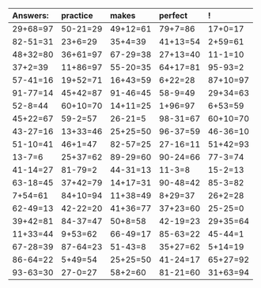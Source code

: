 | Answers: | practice | makes | perfect | ! |
| :--- | :--- | :--- | :--- | :--- |
| 29+68=97 | 50-21=29 | 49+12=61 | 79+7=86 | 17+0=17 | 
| 82-51=31 | 23+6=29 | 35+4=39 | 41+13=54 | 2+59=61 | 
| 48+32=80 | 36+61=97 | 67-29=38 | 27+13=40 | 11-1=10 | 
| 37+2=39 | 11+86=97 | 55-20=35 | 64+17=81 | 95-93=2 | 
| 57-41=16 | 19+52=71 | 16+43=59 | 6+22=28 | 87+10=97 | 
| 91-77=14 | 45+42=87 | 91-46=45 | 58-9=49 | 29+34=63 | 
| 52-8=44 | 60+10=70 | 14+11=25 | 1+96=97 | 6+53=59 | 
| 45+22=67 | 59-2=57 | 26-21=5 | 98-31=67 | 60+10=70 | 
| 43-27=16 | 13+33=46 | 25+25=50 | 96-37=59 | 46-36=10 | 
| 51-10=41 | 46+1=47 | 82-57=25 | 27-16=11 | 51+42=93 | 
| 13-7=6 | 25+37=62 | 89-29=60 | 90-24=66 | 77-3=74 | 
| 41-14=27 | 81-79=2 | 44-31=13 | 11-3=8 | 15-2=13 | 
| 63-18=45 | 37+42=79 | 14+17=31 | 90-48=42 | 85-3=82 | 
| 7+54=61 | 84+10=94 | 11+38=49 | 8+29=37 | 26+2=28 | 
| 62-49=13 | 42-22=20 | 41+36=77 | 37+23=60 | 25-25=0 | 
| 39+42=81 | 84-37=47 | 50+8=58 | 42-19=23 | 29+35=64 | 
| 11+33=44 | 9+53=62 | 66-49=17 | 85-63=22 | 45-44=1 | 
| 67-28=39 | 87-64=23 | 51-43=8 | 35+27=62 | 5+14=19 | 
| 86-64=22 | 5+49=54 | 25+25=50 | 41-24=17 | 65+27=92 | 
| 93-63=30 | 27-0=27 | 58+2=60 | 81-21=60 | 31+63=94 | 
